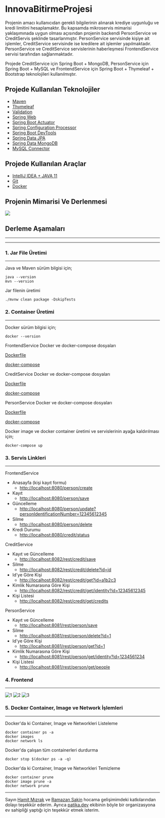# InnovaBitirmeProjesi

Projenin amacı kullanıcıdan gerekli bilgilerinin alınarak krediye uygunluğu ve kredi limitini hesaplamaktır. Bu kapsamda mikroservis mimarisi yaklaşımınada uygun olması açısından projenin backendi PersonService ve CreditServis şeklinde tasarlanmıştır. PersonService servisinde kişiye ait işlemler, CreditService servisinde ise kredilere ait işlemler yapılmaktadır. PersonService ve CreditService servislerinin haberleşmesi FrontendService servisi tarafından sağlanmaktadır.

Projede CreditService için Spring Boot + MongoDB, PersonService için Spring Boot + MySQL ve FrontendService için Spring Boot + Thymeleaf + Bootstrap teknolojileri kullanılmıştır.

## Projede Kullanılan Teknolojiler


* [Maven](https://maven.apache.org/guides/index.html)
* [Thymeleaf](https://docs.spring.io/spring-boot/docs/2.6.3/reference/htmlsingle/#boot-features-spring-mvc-template-engines)
* [Validation](https://docs.spring.io/spring-boot/docs/2.6.3/reference/htmlsingle/#boot-features-validation)
* [Spring Web](https://docs.spring.io/spring-boot/docs/2.6.3/reference/htmlsingle/#boot-features-developing-web-applications)
* [Spring Boot Actuator](https://docs.spring.io/spring-boot/docs/2.6.3/reference/htmlsingle/#production-ready)
* [Spring Configuration Processor](https://docs.spring.io/spring-boot/docs/2.6.3/reference/htmlsingle/#configuration-metadata-annotation-processor)
* [Spring Boot DevTools](https://docs.spring.io/spring-boot/docs/2.6.3/reference/htmlsingle/#using-boot-devtools)
* [Spring Data JPA](https://docs.spring.io/spring-boot/docs/2.6.3/reference/htmlsingle/#boot-features-jpa-and-spring-data)
* [Spring Data MongoDB](https://docs.spring.io/spring-boot/docs/2.6.3/reference/htmlsingle/#boot-features-mongodb)
* [MySQL Connector]()
## Projede Kullanılan Araçlar
* [IntelliJ IDEA + JAVA 11]()
* [Git]()
* [Docker]()
## Projenin Mimarisi Ve Derlenmesi
![](https://user-images.githubusercontent.com/59657939/155844558-9d90401d-3dba-42c7-b502-46f0a61425a7.png)


## Derleme Aşamaları
***
***
### 1. Jar File Üretimi
***
Java ve Maven sürüm bilgisi için;
```
java --version
mvn --version
```
 Jar filenin üretimi
```
./mvnw clean package -DskipTests
```

### 2. Container Üretimi
***
Docker sürüm bilgisi için;
```
docker --version
```
FrontendService Docker ve docker-compose dosyaları

[Dockerfile](https://github.com/gurkanguldas/InnovaBitirmeProjesi/blob/main/FrontendService/Dockerfile)

[docker-compose](https://github.com/gurkanguldas/InnovaBitirmeProjesi/blob/main/FrontendService/docker-compose.yml)

CreditService Docker ve docker-compose dosyaları

[Dockerfile](https://github.com/gurkanguldas/InnovaBitirmeProjesi/blob/main/CreditService/Dockerfile)

[docker-compose](https://github.com/gurkanguldas/InnovaBitirmeProjesi/blob/main/CreditService/docker-compose.yml)

PersonService Docker ve docker-compose dosyaları

[Dockerfile](https://github.com/gurkanguldas/InnovaBitirmeProjesi/blob/main/PersonSevice/Dockerfile)

[docker-compose](https://github.com/gurkanguldas/InnovaBitirmeProjesi/blob/main/PersonSevice/docker-compose.yml)

Docker image ve docker container üretimi ve servislerinin ayağa kaldırılması için;

```
docker-compose up
```
### 3. Servis Linkleri
***
FrontendService
* Anasayfa (kişi kayıt formu)
    * [http://localhost:8080/person/create](http://localhost:8080/person/create)
* Kayıt
    * [http://localhost:8080/person/save](http://localhost:8080/person/save)
* Güncelleme
    * [http://localhost:8080/person/update?personIdentificationNumber=12345612345](http://localhost:8080/person/update?personIdentificationNumber=1324561234)
* Silme
    * [http://localhost:8080/person/delete](http://localhost:8080/person/delete)
* Kredi Durumu
    * [http://localhost:8080/credit/status](http://localhost:8080/credit/status)

CreditService
* Kayıt ve Güncelleme
    * [http://localhost:8082/rest/credit/save](http://localhost:8082/rest/credit/save)
* Silme
    * [http://localhost:8082/rest/credit/delete?id=id](http://localhost:8082/rest/credit/delete?id=id)
* Id'ye Göre Kişi
    * [http://localhost:8082/rest/credit/get?id=a1b2c3](http://localhost:8082/rest/credit/get?id=a1b2c3)
* Kimlik Numarasına Göre Kişi
    * [http://localhost:8082/rest/credit/get/identity?id=12345612345](http://localhost:8082/rest/credit/get/identity?id=12345612345)
* Kişi Listesi
    * [http://localhost:8082/rest/credit/get/credits](http://localhost:8082/rest/credit/get/credits)

    
PersonService
* Kayıt ve Güncelleme
    * [http://localhost:8081/rest/person/save](http://localhost:8081/rest/person/save)
* Silme
    * [http://localhost:8081/rest/person/delete?id=1](http://localhost:8081/rest/person/delete?id=1)
* Id'ye Göre Kişi
    * [http://localhost:8081/rest/person/get?id=1](http://localhost:8081/rest/person/get?id=1)
* Kimlik Numarasına Göre Kişi
    * [http://localhost:8081/rest/person/get/identity?id=1234561234](http://localhost:8081/rest/person/get/identity?id=1234561234)
* Kişi Listesi
    * [http://localhost:8081/rest/person/get/people](http://localhost:8081/rest/person/get/people)
### 4. Frontend
***
![1](https://user-images.githubusercontent.com/59657939/155845974-1a66d075-bab0-4c68-bba4-b57e7d1f713c.png)
![2](https://user-images.githubusercontent.com/59657939/155845977-f1c2a7ee-1973-4edc-81ed-bf70c127ca24.png)
![3](https://user-images.githubusercontent.com/59657939/155845979-cb993fee-c08f-4653-b488-329bbef602b8.png)
### 5. Docker Container, Image ve Network İşlemleri
***
Docker'da ki Container, Image ve Networkleri Listeleme
```
docker container ps -a
docker images
docker network ls
```
Docker'da çalışan tüm containerleri durdurma
```
docker stop $(docker ps -a -q)
```
Docker'da ki Container, Image ve Networkleri Temizleme
```
docker container prune
docker image prune -a
docker network prune
```
***
Sayın [Hamit Mızrak](https://github.com/hamitmizrak) ve [Ramazan Sakin](https://github.com/ramazansakin) hocama gelişimimdeki katkılarından dolayı teşekkür ederim. Ayrıca [patika.dev](https://www.patika.dev/tr) ekibinin böyle bir organizasyona ev sahipliği yaptığı için teşekkür etmek isterim.
